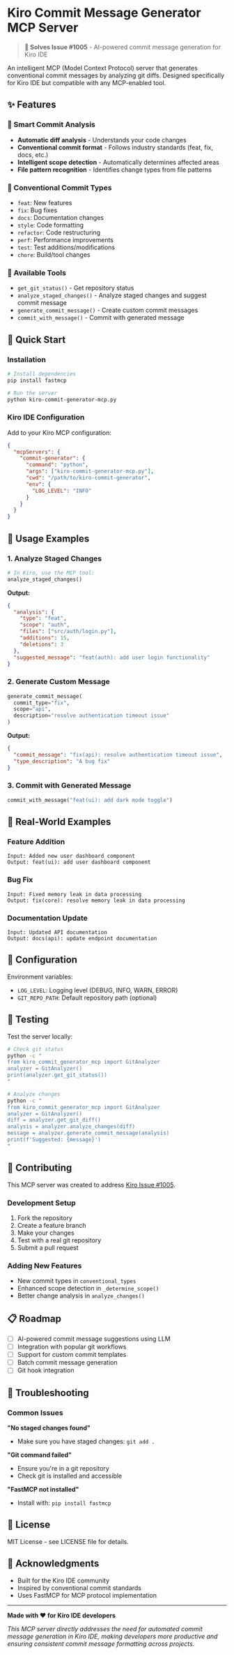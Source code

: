 # Kiro Commit Message Generator MCP Server

> **🎯 Solves Issue #1005** - AI-powered commit message generation for Kiro IDE

An intelligent MCP (Model Context Protocol) server that generates conventional commit messages by analyzing git diffs. Designed specifically for Kiro IDE but compatible with any MCP-enabled tool.

## ✨ Features

### 🤖 Smart Commit Analysis
- **Automatic diff analysis** - Understands your code changes
- **Conventional commit format** - Follows industry standards (feat, fix, docs, etc.)
- **Intelligent scope detection** - Automatically determines affected areas
- **File pattern recognition** - Identifies change types from file patterns

### 🎯 Conventional Commit Types
- `feat`: New features
- `fix`: Bug fixes  
- `docs`: Documentation changes
- `style`: Code formatting
- `refactor`: Code restructuring
- `perf`: Performance improvements
- `test`: Test additions/modifications
- `chore`: Build/tool changes

### 🔧 Available Tools
- `get_git_status()` - Get repository status
- `analyze_staged_changes()` - Analyze staged changes and suggest commit message
- `generate_commit_message()` - Create custom commit messages
- `commit_with_message()` - Commit with generated message

## 🚀 Quick Start

### Installation

```bash
# Install dependencies
pip install fastmcp

# Run the server
python kiro-commit-generator-mcp.py
```

### Kiro IDE Configuration

Add to your Kiro MCP configuration:

```json
{
  "mcpServers": {
    "commit-generator": {
      "command": "python",
      "args": ["kiro-commit-generator-mcp.py"],
      "cwd": "/path/to/kiro-commit-generator",
      "env": {
        "LOG_LEVEL": "INFO"
      }
    }
  }
}
```

## 📖 Usage Examples

### 1. Analyze Staged Changes
```python
# In Kiro, use the MCP tool:
analyze_staged_changes()
```

**Output:**
```json
{
  "analysis": {
    "type": "feat",
    "scope": "auth",
    "files": ["src/auth/login.py"],
    "additions": 15,
    "deletions": 3
  },
  "suggested_message": "feat(auth): add user login functionality"
}
```

### 2. Generate Custom Message
```python
generate_commit_message(
  commit_type="fix",
  scope="api", 
  description="resolve authentication timeout issue"
)
```

**Output:**
```json
{
  "commit_message": "fix(api): resolve authentication timeout issue",
  "type_description": "A bug fix"
}
```

### 3. Commit with Generated Message
```python
commit_with_message("feat(ui): add dark mode toggle")
```

## 🎯 Real-World Examples

### Feature Addition
```
Input: Added new user dashboard component
Output: feat(ui): add user dashboard component
```

### Bug Fix
```
Input: Fixed memory leak in data processing
Output: fix(core): resolve memory leak in data processing
```

### Documentation Update
```
Input: Updated API documentation
Output: docs(api): update endpoint documentation
```

## 🔧 Configuration

Environment variables:
- `LOG_LEVEL`: Logging level (DEBUG, INFO, WARN, ERROR)
- `GIT_REPO_PATH`: Default repository path (optional)

## 🧪 Testing

Test the server locally:

```bash
# Check git status
python -c "
from kiro_commit_generator_mcp import GitAnalyzer
analyzer = GitAnalyzer()
print(analyzer.get_git_status())
"

# Analyze changes
python -c "
from kiro_commit_generator_mcp import GitAnalyzer
analyzer = GitAnalyzer()
diff = analyzer.get_git_diff()
analysis = analyzer.analyze_changes(diff)
message = analyzer.generate_commit_message(analysis)
print(f'Suggested: {message}')
"
```

## 🤝 Contributing

This MCP server was created to address [Kiro Issue #1005](https://github.com/kirodotdev/Kiro/issues/1005). 

### Development Setup
1. Fork the repository
2. Create a feature branch
3. Make your changes
4. Test with a real git repository
5. Submit a pull request

### Adding New Features
- New commit types in `conventional_types`
- Enhanced scope detection in `_determine_scope()`
- Better change analysis in `analyze_changes()`

## 📋 Roadmap

- [ ] AI-powered commit message suggestions using LLM
- [ ] Integration with popular git workflows
- [ ] Support for custom commit templates
- [ ] Batch commit message generation
- [ ] Git hook integration

## 🐛 Troubleshooting

### Common Issues

**"No staged changes found"**
- Make sure you have staged changes: `git add .`

**"Git command failed"**
- Ensure you're in a git repository
- Check git is installed and accessible

**"FastMCP not installed"**
- Install with: `pip install fastmcp`

## 📄 License

MIT License - see LICENSE file for details.

## 🙏 Acknowledgments

- Built for the Kiro IDE community
- Inspired by conventional commit standards
- Uses FastMCP for MCP protocol implementation

---

**Made with ❤️ for Kiro IDE developers**

*This MCP server directly addresses the need for automated commit message generation in Kiro IDE, making developers more productive and ensuring consistent commit message formatting across projects.*